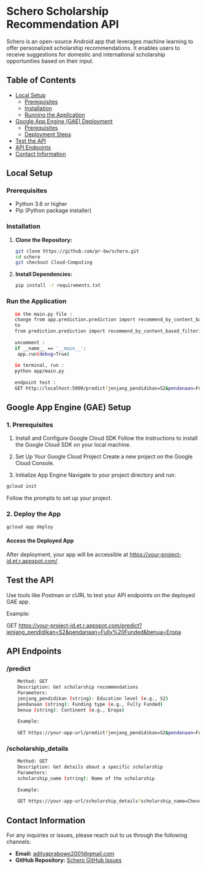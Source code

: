 # Schero Scholarship Recommendation API

Schero is an open-source Android app that leverages machine learning to offer personalized scholarship recommendations. It enables users to receive suggestions for domestic and international scholarship opportunities based on their input.

## Table of Contents

- [Local Setup](#local-setup)
  - [Prerequisites](#prerequisites)
  - [Installation](#installation)
  - [Running the Application](#run-the-application)
- [Google App Engine (GAE) Deployment](#google-app-engine-gae-setup)
  - [Prerequisites](#prerequisites)
  - [Deployment Steps](#2-deploy-the-app)
- [Test the API](#test-the-api)
- [API Endpoints](#api-endpoints)
- [Contact Information](#contact-information)

## Local Setup

### Prerequisites

- Python 3.6 or higher
- Pip (Python package installer)

### Installation

1. **Clone the Repository:**
   ```bash
   git clone https://github.com/pr-bw/schero.git
   cd schero
   git checkout Cloud-Computing 
   
2. **Install Dependencies:**
    ```bash
   pip install -r requirements.txt

### Run the Application
```bash
   in the main.py file :
   change from app.prediction.prediction import recommend_by_content_based_filtering, get_scholarship_details, load_model_and_data
   to
   from prediction.prediction import recommend_by_content_based_filtering, get_scholarship_details, load_model_and_data
   
   uncomment :
   if __name__ == '__main__':
    app.run(debug=True)
   
   in terminal, run :
   python app/main.py
   
   endpoint test :
   GET http://localhost:5000/predict?jenjang_pendidikan=S2&pendanaan=Fully%20Funded&benua=Eropa
````

## Google App Engine (GAE) Setup

### 1. Prerequisites

1. Install and Configure Google Cloud SDK
Follow the instructions to install the Google Cloud SDK on your local machine.

2. Set Up Your Google Cloud Project
Create a new project on the Google Cloud Console.

3. Initialize App Engine
Navigate to your project directory and run:
```bash
gcloud init
```
Follow the prompts to set up your project.

### 2. Deploy the App
```bash
gcloud app deploy
```
#### Access the Deployed App
After deployment, your app will be accessible at https://your-project-id.et.r.appspot.com/

## Test the API
Use tools like Postman or cURL to test your API endpoints on the deployed GAE app.

Example:

GET https://your-project-id.et.r.appspot.com/predict?jenjang_pendidikan=S2&pendanaan=Fully%20Funded&benua=Eropa

## API Endpoints

### /predict
```bash
    Method: GET
    Description: Get scholarship recommendations
    Parameters:
    jenjang_pendidikan (string): Education level (e.g., S2)
    pendanaan (string): Funding type (e.g., Fully Funded)
    benua (string): Continent (e.g., Eropa)
    
    Example:
    
    GET https://your-app-url/predict?jenjang_pendidikan=S2&pendanaan=Fully%20Funded&benua=Eropa
```
### /scholarship_details
```bash
    Method: GET
    Description: Get details about a specific scholarship
    Parameters:
    scholarship_name (string): Name of the scholarship
    
    Example:
    
    GET https://your-app-url/scholarship_details?scholarship_name=Chevening%20UK%20Scholarships%20for%20International%20Students
```

## Contact Information

For any inquiries or issues, please reach out to us through the following channels:

- **Email:** [adityaprabowo2001@gmail.com](mailto:adityaprabowo2001@gmail.com)
- **GitHub Repository:** [Schero GitHub Issues](https://github.com/zshditya/schero/issues)

